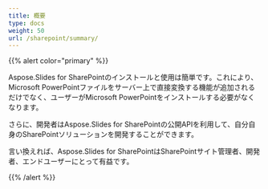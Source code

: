 ```yaml
---
title: 概要
type: docs
weight: 50
url: /sharepoint/summary/
---
```


{{% alert color="primary" %}} 

Aspose.Slides for SharePointのインストールと使用は簡単です。これにより、Microsoft PowerPointファイルをサーバー上で直接変換する機能が追加されるだけでなく、ユーザーがMicrosoft PowerPointをインストールする必要がなくなります。 

さらに、開発者はAspose.Slides for SharePointの公開APIを利用して、自分自身のSharePointソリューションを開発することができます。 

言い換えれば、Aspose.Slides for SharePointはSharePointサイト管理者、開発者、エンドユーザーにとって有益です。 

{{% /alert %}}
